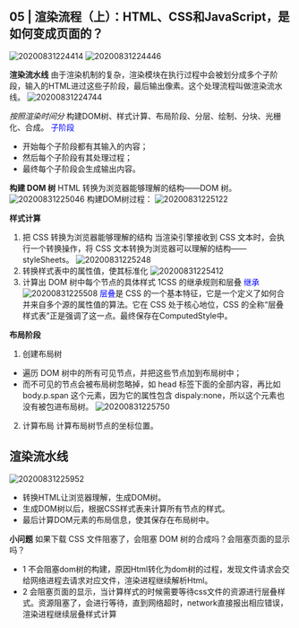 ## 05 | 渲染流程（上）：HTML、CSS和JavaScript，是如何变成页面的？
![20200831224414](https://hzy-1301560453.cos.ap-shanghai.myqcloud.com/2020/pictures/20200831224414.png)
![20200831224446](https://hzy-1301560453.cos.ap-shanghai.myqcloud.com/2020/pictures/20200831224446.png)

**渲染流水线**
由于渲染机制的复杂，渲染模块在执行过程中会被划分成多个子阶段，输入的HTML进过这些子阶段，最后输出像素。这个处理流程叫做渲染流水线。
![20200831224744](https://hzy-1301560453.cos.ap-shanghai.myqcloud.com/2020/pictures/20200831224744.png)

*按照渲染时间分*
构建DOM树、样式计算、布局阶段、分层、绘制、分块、光栅化、合成。
<font color="blue">子阶段</font>
- 开始每个子阶段都有其输入的内容；
- 然后每个子阶段有其处理过程；
- 最终每个子阶段会生成输出内容。

**构建 DOM 树**
HTML 转换为浏览器能够理解的结构——DOM 树。
![20200831225046](https://hzy-1301560453.cos.ap-shanghai.myqcloud.com/2020/pictures/20200831225046.png)
构建DOM树过程：
![20200831225122](https://hzy-1301560453.cos.ap-shanghai.myqcloud.com/2020/pictures/20200831225122.png)

**样式计算**
1. 把 CSS 转换为浏览器能够理解的结构
当渲染引擎接收到 CSS 文本时，会执行一个转换操作，将 CSS 文本转换为浏览器可以理解的结构——styleSheets。
![20200831225248](https://hzy-1301560453.cos.ap-shanghai.myqcloud.com/2020/pictures/20200831225248.png)
2. 转换样式表中的属性值，使其标准化
![20200831225412](https://hzy-1301560453.cos.ap-shanghai.myqcloud.com/2020/pictures/20200831225412.png)
3. 计算出 DOM 树中每个节点的具体样式
1CSS 的继承规则和层叠
<font color="blue">继承</font>
![20200831225508](https://hzy-1301560453.cos.ap-shanghai.myqcloud.com/2020/pictures/20200831225508.png)
<font color="blue">层叠</font>是 CSS 的一个基本特征，它是一个定义了如何合并来自多个源的属性值的算法。它在 CSS 处于核心地位，CSS 的全称“层叠样式表”正是强调了这一点。最终保存在ComputedStyle中。

**布局阶段**
1. 创建布局树
- 遍历 DOM 树中的所有可见节点，并把这些节点加到布局树中；
- 而不可见的节点会被布局树忽略掉，如 head 标签下面的全部内容，再比如 body.p.span 这个元素，因为它的属性包含 dispaly:none，所以这个元素也没有被包进布局树。
![20200831225750](https://hzy-1301560453.cos.ap-shanghai.myqcloud.com/2020/pictures/20200831225750.png)
2. 计算布局
计算布局树节点的坐标位置。


## 渲染流水线
![20200831225952](https://hzy-1301560453.cos.ap-shanghai.myqcloud.com/2020/pictures/20200831225952.png)
- 转换HTML让浏览器理解，生成DOM树。
- 生成DOM树以后，根据CSS样式表来计算所有节点的样式。
- 最后计算DOM元素的布局信息，使其保存在布局树中。

**小问题**
如果下载 CSS 文件阻塞了，会阻塞 DOM 树的合成吗？会阻塞页面的显示吗？
- 1 不会阻塞dom树的构建，原因Html转化为dom树的过程，发现文件请求会交给网络进程去请求对应文件，渲染进程继续解析Html。
- 2 会阻塞页面的显示，当计算样式的时候需要等待css文件的资源进行层叠样式。资源阻塞了，会进行等待，直到网络超时，network直接报出相应错误，渲染进程继续层叠样式计算